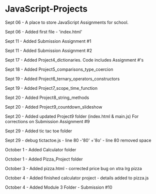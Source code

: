 # JavaScript-Projects

Sept 06 - A place to store JavaScript Assignments for school.

Sept 06 - Added first file - 'index.html'

Sept 11 - Added Submission Assignment #1

Sept 11 - Added Submission Assignment #2

Sept 17 - Added Project4_dictionaries. Code includes Assignment #'s

Sept 18 - Added Project5_comparisons_type_coercion

Sept 19 - Added Project6_ternary_operators_constructors

Sept 19 - Added Project7_scope_time_function

Sept 20 - Added Project8_string_methods

Sept 20 - Added Project9_countdown_slideshow

Sept 20 - Added updated Project9 folder (index.html & main.js) For corrections on Submission Assignment #9

Sept 29 - Added tic tac toe folder

Sept 29 - debug tictactoe.js - line 80 -'80' +'8o' 
        - line 80 removed space

October 1 - Added Calculator folder

October 1 - Added Pizza_Project folder

October 3 - Added pizza.html - corrected price bug on xtra lrg pizza

October 4 - Added finished calculator project - details added to pizza.js

October 4 - Added Module 3 Folder - Submission #10
